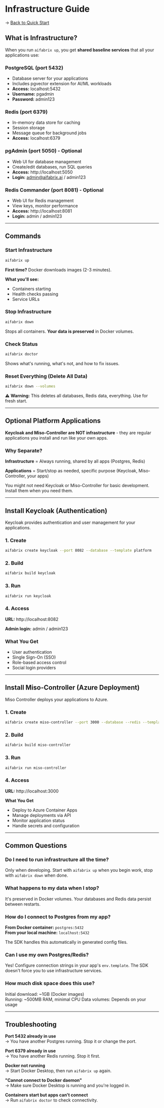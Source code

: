 # Infrastructure Guide

→ [Back to Quick Start](QUICK-START.md)

## What is Infrastructure?

When you run `aifabrix up`, you get **shared baseline services** that all your applications use:

### PostgreSQL (port 5432)
- Database server for your applications
- Includes pgvector extension for AI/ML workloads
- **Access:** localhost:5432
- **Username:** pgadmin
- **Password:** admin123

### Redis (port 6379)
- In-memory data store for caching
- Session storage
- Message queue for background jobs
- **Access:** localhost:6379

### pgAdmin (port 5050) - Optional
- Web UI for database management
- Create/edit databases, run SQL queries
- **Access:** http://localhost:5050
- **Login:** admin@aifabrix.ai / admin123

### Redis Commander (port 8081) - Optional
- Web UI for Redis management  
- View keys, monitor performance
- **Access:** http://localhost:8081
- **Login:** admin / admin123

---

## Commands

### Start Infrastructure
```bash
aifabrix up
```

**First time?** Docker downloads images (2-3 minutes).

**What you'll see:**
- Containers starting
- Health checks passing
- Service URLs

### Stop Infrastructure
```bash
aifabrix down
```

Stops all containers. **Your data is preserved** in Docker volumes.

### Check Status
```bash
aifabrix doctor
```

Shows what's running, what's not, and how to fix issues.

### Reset Everything (Delete All Data)
```bash
aifabrix down --volumes
```

⚠️ **Warning:** This deletes all databases, Redis data, everything. Use for fresh start.

---

## Optional Platform Applications

**Keycloak and Miso-Controller are NOT infrastructure** - they are regular applications you install and run like your own apps.

### Why Separate?

**Infrastructure** = Always running, shared by all apps (Postgres, Redis)

**Applications** = Start/stop as needed, specific purpose (Keycloak, Miso-Controller, your apps)

You might not need Keycloak or Miso-Controller for basic development. Install them when you need them.

---

## Install Keycloak (Authentication)

Keycloak provides authentication and user management for your applications.

### 1. Create
```bash
aifabrix create keycloak --port 8082 --database --template platform
```

### 2. Build
```bash
aifabrix build keycloak
```

### 3. Run
```bash
aifabrix run keycloak
```

### 4. Access
**URL:** http://localhost:8082

**Admin login:** admin / admin123

### What You Get
- User authentication
- Single Sign-On (SSO)
- Role-based access control
- Social login providers

---

## Install Miso-Controller (Azure Deployment)

Miso Controller deploys your applications to Azure.

### 1. Create
```bash
aifabrix create miso-controller --port 3000 --database --redis --template platform
```

### 2. Build
```bash
aifabrix build miso-controller
```

### 3. Run
```bash
aifabrix run miso-controller
```

### 4. Access
**URL:** http://localhost:3000

**What You Get**
- Deploy to Azure Container Apps
- Manage deployments via API
- Monitor application status
- Handle secrets and configuration

---

## Common Questions

### Do I need to run infrastructure all the time?
Only when developing. Start with `aifabrix up` when you begin work, stop with `aifabrix down` when done.

### What happens to my data when I stop?
It's preserved in Docker volumes. Your databases and Redis data persist between restarts.

### How do I connect to Postgres from my app?
**From Docker container:** `postgres:5432`  
**From your local machine:** `localhost:5432`

The SDK handles this automatically in generated config files.

### Can I use my own Postgres/Redis?
Yes! Configure connection strings in your app's `env.template`. The SDK doesn't force you to use infrastructure services.

### How much disk space does this use?
Initial download: ~1GB (Docker images)  
Running: ~500MB RAM, minimal CPU
Data volumes: Depends on your usage

---

## Troubleshooting

**Port 5432 already in use**  
→ You have another Postgres running. Stop it or change the port.

**Port 6379 already in use**  
→ You have another Redis running. Stop it first.

**Docker not running**  
→ Start Docker Desktop, then run `aifabrix up` again.

**"Cannot connect to Docker daemon"**  
→ Make sure Docker Desktop is running and you're logged in.

**Containers start but apps can't connect**  
→ Run `aifabrix doctor` to check connectivity.

